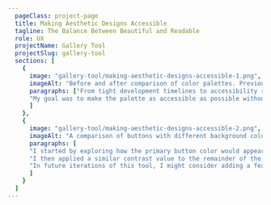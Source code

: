 ```yaml
---
  pageClass: project-page
  title: Making Aesthetic Designs Accessible
  tagline: The Balance Between Beautiful and Readable
  role: UX
  projectName: Gallery Tool
  projectSlug: gallery-tool
  sections: [
    {
      image: "gallery-tool/making-aesthetic-designs-accessible-1.png",
      imageAlt: "Before and after comparison of color palettes. Previous, the colors were all much brighter and provided less contrast against white text. Afterwards, once they were darkened, the contrast improved.",
      paragraphs: ["From tight development timelines to accessibility requirements, constraints are a regular part of any UX Designer's work. In this project, I mentored a UX Design intern, Xuenan Xu, while she worked to define the Gallery Tool's UI kit and color palette. After she completed a first pass, I worked to enhance her designs' accessibility by increasing its color contrast.",
      "My goal was to make the palette as accessible as possible without breaking the aesthetic of the original color scheme."
      ]
    },
    {
      image: "gallery-tool/making-aesthetic-designs-accessible-2.png",
      imageAlt: "A comparison of buttons with different background colors. The original button style provided the least contrast, the next three options get progressively darker but also start to stray further from the intended color palette/design system.",
      paragraphs: [
      "I started by exploring how the primary button color would appear if it were AAA compliant (minimum ratio of 7:1), and then AA compliant (minimum ratio of 4.25:1). Both of these options seemed to stray too far from the original design, so I identified a shade that stood somewhere between AA compliant and the initial color.",
      "I then applied a similar contrast value to the remainder of the UI components. As a result, the overall accessibility of the color scheme improved while still staying true to Xuenan's intent.",
      "In future iterations of this tool, I might consider adding a feature that would allow the user to use the tool in 'accessibility mode'. This mode would allow them to increase the contrast to AAA compliance. As a result, the site would be fully accessible to those who needed it, while still displaying with the original palette for anyone else."
      ]
    }
  ]
---
```


<ArticlePage :article="$page.frontmatter" />